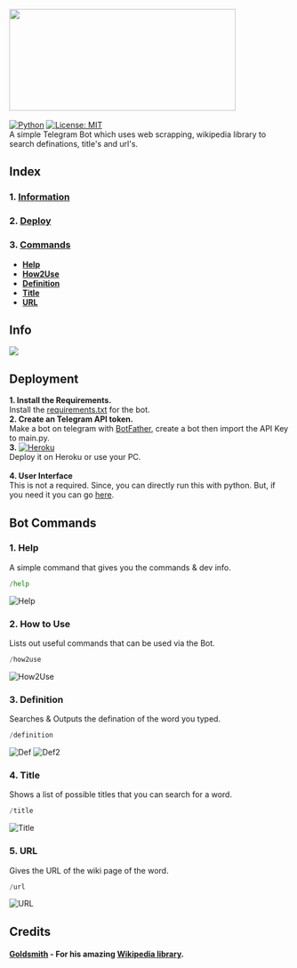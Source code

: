 <img src="https://github.com/themagicalmammal/wikipedia_tele_bot/blob/master/logo.gif" width="407" height="183" /> <br /><br />
[![Python](https://camo.githubusercontent.com/1e61764d58b07bfcb596ec4ee836301e8a769bf0703fe79b23fd7964a4b6a61b/68747470733a2f2f696d672e736869656c64732e696f2f707970692f707976657273696f6e732f707974686f6e2d74656c656772616d2d626f742e737667)](https://www.python.org/)
[![License: MIT](https://img.shields.io/badge/License-MIT-yellow.svg)](https://github.com/themagicalmammal/WikiBot/blob/master/LICENSE)<br />
A simple Telegram Bot which uses web scrapping, wikipedia library to search definations, title's and url's.

## Index

### 1. [Information](https://github.com/themagicalmammal/WikiBot#info)

### 2. [Deploy](https://github.com/themagicalmammal/WikiBot#deployment)

### 3. [Commands](https://github.com/themagicalmammal/WikiBot#bot-commands)
- **[Help](https://github.com/themagicalmammal/WikiBot#1-help)**
- **[How2Use](https://github.com/themagicalmammal/WikiBot#2-how-to-use)**
- **[Definition](https://github.com/themagicalmammal/WikiBot#3-definition)**
- **[Title](https://github.com/themagicalmammal/WikiBot#4-title)**
- **[URL](https://github.com/themagicalmammal/WikiBot#5-url)**

## Info
<img src="https://github.com/themagicalmammal/WikiBot/blob/master/References/info.PNG" /> <br />

## Deployment
**1. Install the Requirements.** <br />
Install the [requirements.txt](https://raw.githubusercontent.com/themagicalmammal/WikiBot/master/requirements.txt) for the bot. <br />
**2. Create an Telegram API token.** <br />
Make a bot on telegram with [BotFather](https://telegram.me/BotFather), create a bot then import the API Key to main.py. <br />
**3.** [![Heroku](https://camo.githubusercontent.com/6979881d5a96b7b18a057083bb8aeb87ba35fc279452e29034c1e1c49ade0636/68747470733a2f2f7777772e6865726f6b7563646e2e636f6d2f6465706c6f792f627574746f6e2e737667)](https://signup.heroku.com/t/platform?c=7013A000000ib1xQAA&gclid=EAIaIQobChMI1e6tpZKb7QIVyTArCh0W3A0jEAAYASAAEgJ3pvD_BwE) <br />
Deploy it on Heroku or use your PC. <br /> <br />
**4. User Interface** <br />
This is not a required. Since, you can directly run this with python. But, if you need it you can go [here](https://github.com/themagicalmammal/WikiBot/tree/GUI).

## Bot Commands

### 1. Help
A simple command that gives you the commands & dev info.
```python
/help
```

![Help](https://github.com/themagicalmammal/WikiBot/blob/master/References/help.PNG)

### 2. How to Use
Lists out useful commands that can be used via the Bot.
```python
/how2use
```

![How2Use](https://github.com/themagicalmammal/WikiBot/blob/master/References/how2use.PNG)

### 3. Definition
Searches & Outputs the defination of the word you typed.
```python
/definition
```

![Def](https://github.com/themagicalmammal/WikiBot/blob/master/References/definition.PNG)
![Def2](https://github.com/themagicalmammal/WikiBot/blob/master/References/definition2.PNG)

### 4. Title
Shows a list of possible titles that you can search for a word.
```python
/title
```

![Title](https://github.com/themagicalmammal/WikiBot/blob/master/References/title.PNG)

### 5. URL
Gives the URL of the wiki page of the word.
```python
/url
```

![URL](https://github.com/themagicalmammal/WikiBot/blob/master/References/url.PNG)

## Credits
#### [Goldsmith](https://github.com/goldsmith) - For his amazing [Wikipedia library](https://github.com/goldsmith/Wikipedia).


